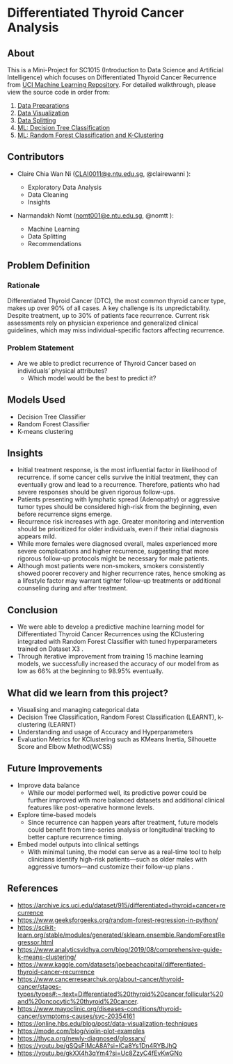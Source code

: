 # Differentiated Thyroid Cancer Analysis

## About
This is a Mini-Project for SC1015 (Introduction to Data Science and Artificial Intelligence) which focuses on Differentiated Thyroid Cancer Recurrence from [UCI Machine Learning Repository](https://archive.ics.uci.edu/dataset/915/differentiated+thyroid+cancer+recurrence). For detailed walkthrough, please view the source code in order from:

1. [Data Preparations](https://github.com/Nomtt/SC1015_MiniProject_ECDS8/blob/a17a532f13739210e216e0eb46531692fae59c41/dataPrepFor_EDA.ipynb)
3. [Data Visualization](https://github.com/Nomtt/SC1015_MiniProject_ECDS8/blob/23eb20cbfd53615f50a21e1fc88cb0e4a38094de/exploratoryDataAnalysis.ipynb)
4. [Data Splitting](https://github.com/Nomtt/SC1015_MiniProject_ECDS8/blob/1d0634fbbfdcc476c732e25901de144b5f78c948/dataPrepFor_ML.ipynb)
5. [ML: Decision Tree Classification](https://github.com/Nomtt/SC1015_MiniProject_ECDS8/blob/94d41087e1d7ca026fdf5100471811b2efa495c5/decisionTreeRevised.ipynb)
6. [ML: Random Forest Classification and K-Clustering](https://github.com/Nomtt/SC1015_MiniProject_ECDS8/blob/ca7b7bbdf3751c02822794d084e452e18548cf7f/randomForestKClustering.ipynb) 
## Contributors
- Claire Chia Wan Ni (CLAI0011@e.ntu.edu.sg, @clairewanni ): 
  - Exploratory Data Analysis
  - Data Cleaning
  - Insights
  
- Narmandakh Nomt (nomt001@e.ntu.edu.sg, @nomtt ):
  - Machine Learning
  - Data Splitting
  - Recommendations

## Problem Definition

### Rationale
Differentiated Thyroid Cancer (DTC), the most common thyroid cancer type, makes up over 90% of all cases. A key challenge is its unpredictability. Despite treatment, up to 30% of patients face recurrence. Current risk assessments rely on physician experience and generalized clinical guidelines, which may miss individual-specific factors affecting recurrence.

### Problem Statement
- Are we able to predict recurrence of Thyroid Cancer based on individuals’ physical attributes?
  - Which model would be the best to predict it?

## Models Used
- Decision Tree Classifier
- Random Forest Classifier
- K-means clustering

## Insights
- Initial treatment response, is the most influential factor in likelihood of recurrence. if some cancer cells survive the initial treatment, they can eventually grow and lead to a recurrence. Therefore, patients who had severe responses should be given rigorous follow-ups.
- Patients presenting with lymphatic spread (Adenopathy) or aggressive tumor types should be considered high-risk from the beginning, even before recurrence signs emerge.
- Recurrence risk increases with age. Greater monitoring and intervention should be prioritized for older individuals, even if their initial diagnosis appears mild.
- While more females were diagnosed overall, males experienced more severe complications and higher recurrence, suggesting that more rigorous follow-up protocols might be necessary for male patients.
- Although most patients were non-smokers, smokers consistently showed poorer recovery and higher recurrence rates, hence smoking as a lifestyle factor may warrant tighter follow-up treatments or additional counseling during and after treatment.

## Conclusion
- We were able to develop a predictive machine learning model for Differentiated Thyroid Cancer Recurrences using the KClustering integrated with Random Forest Classifier with tuned hyperparameters trained on Dataset X3 .
- Through iterative improvement from training 15 machine learning models, we successfully increased the accuracy of our model from as low as 66% at the beginning to 98.95% eventually.

## What did we learn from this project?
- Visualising and managing categorical data
- Decision Tree Classification, Random Forest Classification (LEARNT), k-clustering (LEARNT)
- Understanding and usage of Accuracy and Hyperparameters
- Evaluation Metrics for KClustering such as KMeans Inertia, Silhouette Score and Elbow Method(WCSS) 

## Future Improvements
- Improve data balance
  -  While our model performed well, its predictive power could be further improved with more balanced datasets and additional clinical features like post-operative hormone levels.
- Explore time-based models
  - Since recurrence can happen years after treatment, future models could benefit from time-series analysis or longitudinal tracking to better capture recurrence timing.
- Embed model outputs into clinical settings
  - With minimal tuning, the model can serve as a real-time tool to help clinicians identify high-risk patients—such as older males with aggressive tumors—and customize their follow-up plans .

## References
- https://archive.ics.uci.edu/dataset/915/differentiated+thyroid+cancer+recurrence 
- https://www.geeksforgeeks.org/random-forest-regression-in-python/
- https://scikit-learn.org/stable/modules/generated/sklearn.ensemble.RandomForestRegressor.html
- https://www.analyticsvidhya.com/blog/2019/08/comprehensive-guide-k-means-clustering/
- https://www.kaggle.com/datasets/joebeachcapital/differentiated-thyroid-cancer-recurrence
- https://www.cancerresearchuk.org/about-cancer/thyroid-cancer/stages-types/types#:~:text=Differentiated%20thyroid%20cancer,follicular%20and%20oncocytic%20thyroid%20cancer.
- https://www.mayoclinic.org/diseases-conditions/thyroid-cancer/symptoms-causes/syc-20354161
- https://online.hbs.edu/blog/post/data-visualization-techniques
- https://mode.com/blog/violin-plot-examples
- https://thyca.org/newly-diagnosed/glossary/
- https://youtu.be/gSQsFIMcA8A?si=lCa8Ys1Dn4RYBJhQ
- https://youtu.be/gkXX4h3qYm4?si=Uc8ZzyC4fEvKwGNo
